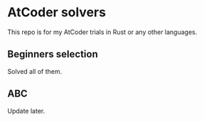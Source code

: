 # AtCoder solvers

This repo is for my AtCoder trials in Rust or any other languages.

## Beginners selection

Solved all of them.

## ABC

Update later.

